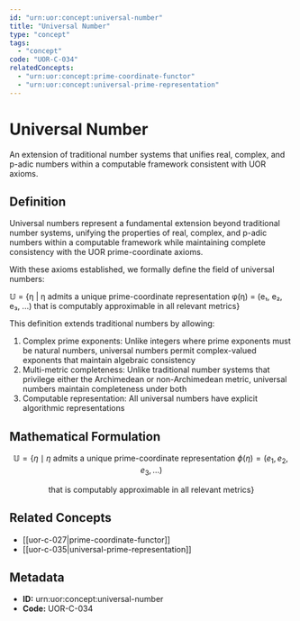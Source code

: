 ```yaml
---
id: "urn:uor:concept:universal-number"
title: "Universal Number"
type: "concept"
tags:
  - "concept"
code: "UOR-C-034"
relatedConcepts:
  - "urn:uor:concept:prime-coordinate-functor"
  - "urn:uor:concept:universal-prime-representation"
---
```


# Universal Number

An extension of traditional number systems that unifies real, complex, and p-adic numbers within a computable framework consistent with UOR axioms.

## Definition

Universal numbers represent a fundamental extension beyond traditional number systems, unifying the properties of real, complex, and p-adic numbers within a computable framework while maintaining complete consistency with the UOR prime-coordinate axioms.

With these axioms established, we formally define the field of universal numbers:

𝕌 = {η | η admits a unique prime-coordinate representation φ(η) = (e₁, e₂, e₃, ...) that is computably approximable in all relevant metrics}

This definition extends traditional numbers by allowing:

1. Complex prime exponents: Unlike integers where prime exponents must be natural numbers, universal numbers permit complex-valued exponents that maintain algebraic consistency
2. Multi-metric completeness: Unlike traditional number systems that privilege either the Archimedean or non-Archimedean metric, universal numbers maintain completeness under both
3. Computable representation: All universal numbers have explicit algorithmic representations

## Mathematical Formulation

$$
\mathbb{U} = \{\eta \mid \eta \text{ admits a unique prime-coordinate representation } \phi(\eta) = (e_1, e_2, e_3, \ldots)
$$

$$
\text{that is computably approximable in all relevant metrics}\}
$$

## Related Concepts

- [[uor-c-027|prime-coordinate-functor]]
- [[uor-c-035|universal-prime-representation]]

## Metadata

- **ID:** urn:uor:concept:universal-number
- **Code:** UOR-C-034
